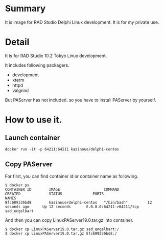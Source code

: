 # Summary

It is image for RAD Studio Delphi Linux development.
It is for my private use.

# Detail

It is for RAD Studio 10.2 Tokyo Linux development.

It includes following packagers.

- development
- xterm
- httpd
- valgrind

But PAServer has not included. so you have to install PAServer by yourself.

# How to use it.

## Launch container

```
docker run -it -p 64211:64211 kazinoue/delphi-centos
```

## Copy PAServer

For first, you can find container id or container name as following.

```
$ docker ps
CONTAINER ID        IMAGE                    COMMAND             CREATED             STATUS              PORTS                      NAMES
8fc609336bd8        kazinoue/delphi-centos   "/bin/bash"         12 seconds ago      Up 12 seconds       0.0.0.0:64211->64211/tcp   sad_engelbart
```

And then you can copy LinuxPAServer19.0.tar.gz into container.

```
$ docker cp LinuxPAServer19.0.tar.gz sad_engelbart:/
$ docker cp LinuxPAServer19.0.tar.gz 8fc609336bd8:/
```
